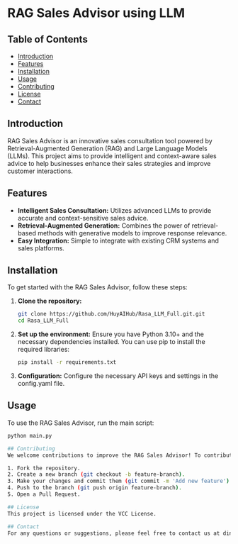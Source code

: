# RAG Sales Advisor using LLM

## Table of Contents

- [Introduction](#introduction)
- [Features](#features)
- [Installation](#installation)
- [Usage](#usage)
- [Contributing](#contributing)
- [License](#license)
- [Contact](#contact)

## Introduction

RAG Sales Advisor is an innovative sales consultation tool powered by Retrieval-Augmented Generation (RAG) and Large Language Models (LLMs). This project aims to provide intelligent and context-aware sales advice to help businesses enhance their sales strategies and improve customer interactions.
## Features

- **Intelligent Sales Consultation:** Utilizes advanced LLMs to provide accurate and context-sensitive sales advice.
- **Retrieval-Augmented Generation:** Combines the power of retrieval-based methods with generative models to improve response relevance.
- **Easy Integration:** Simple to integrate with existing CRM systems and sales platforms.

## Installation

To get started with the RAG Sales Advisor, follow these steps:

1. **Clone the repository:**
   ```bash
   git clone https://github.com/HuyAIHub/Rasa_LLM_Full.git.git
   cd Rasa_LLM_Full

2. **Set up the environment:**
   Ensure you have Python 3.10+ and the necessary dependencies installed. You can use pip to install the required libraries:
   ```bash
   pip install -r requirements.txt
3. **Configuration:**
   Configure the necessary API keys and settings in the config.yaml file.

## Usage
To use the RAG Sales Advisor, run the main script:
```bash
python main.py

## Contributing
We welcome contributions to improve the RAG Sales Advisor! To contribute, please follow these steps:

1. Fork the repository.
2. Create a new branch (git checkout -b feature-branch).
3. Make your changes and commit them (git commit -m 'Add new feature').
4. Push to the branch (git push origin feature-branch).
5. Open a Pull Request.

## License
This project is licensed under the VCC License.

## Contact
For any questions or suggestions, please feel free to contact us at dinhquanghuy1107@gmail.com

